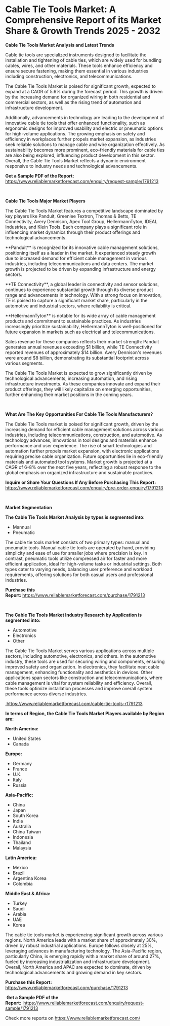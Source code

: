 <p><h1>Cable Tie Tools Market: A Comprehensive Report of its Market Share & Growth Trends 2025 - 2032</h1></p><p><strong>Cable Tie Tools Market Analysis and Latest Trends</strong></p>
<p><p>Cable tie tools are specialized instruments designed to facilitate the installation and tightening of cable ties, which are widely used for bundling cables, wires, and other materials. These tools enhance efficiency and ensure secure fastening, making them essential in various industries including construction, electronics, and telecommunications.</p><p>The Cable Tie Tools Market is poised for significant growth, expected to expand at a CAGR of 5.6% during the forecast period. This growth is driven by the increasing demand for organized wiring in both residential and commercial sectors, as well as the rising trend of automation and infrastructure development. </p><p>Additionally, advancements in technology are leading to the development of innovative cable tie tools that offer enhanced functionality, such as ergonomic designs for improved usability and electric or pneumatic options for high-volume applications. The growing emphasis on safety and efficiency in workplaces further propels market expansion, as industries seek reliable solutions to manage cable and wire organization effectively. As sustainability becomes more prominent, eco-friendly materials for cable ties are also being explored, influencing product development in this sector. Overall, the Cable Tie Tools Market reflects a dynamic environment responsive to industry needs and technological advancements.</p></p>
<p><strong>Get a Sample PDF of the Report:&nbsp;</strong> <a href="https://www.reliablemarketforecast.com/enquiry/request-sample/1791213?utm_campaign=3049&utm_medium=2&utm_source=Github&utm_content=ia&utm_term=30032025&utm_id=cable-tie-tools">https://www.reliablemarketforecast.com/enquiry/request-sample/1791213</a></p>
<p>&nbsp;</p>
<p><strong>Cable Tie Tools Major Market Players</strong></p>
<p><p>The Cable Tie Tools Market features a competitive landscape dominated by key players like Panduit, Greenlee Textron, Thomas & Betts, TE Connectivity, Avery Dennison, Apex Tool Group, HellermannTyton, IDEAL Industries, and Klein Tools. Each company plays a significant role in influencing market dynamics through their product offerings and technological advancements.</p><p>**Panduit** is recognized for its innovative cable management solutions, positioning itself as a leader in the market. It experienced steady growth due to increased demand for efficient cable management in various industries, including telecommunications and data centers. The market growth is projected to be driven by expanding infrastructure and energy sectors.</p><p>**TE Connectivity**, a global leader in connectivity and sensor solutions, continues to experience substantial growth through its diverse product range and advancements in technology. With a strong focus on innovation, TE is poised to capture a significant market share, particularly in the automotive and industrial sectors, where reliability is critical.</p><p>**HellermannTyton** is notable for its wide array of cable management products and commitment to sustainable practices. As industries increasingly prioritize sustainability, HellermannTyton is well-positioned for future expansion in markets such as electrical and telecommunications.</p><p>Sales revenue for these companies reflects their market strength: Panduit generates annual revenues exceeding $1 billion, while TE Connectivity reported revenues of approximately $14 billion. Avery Dennison's revenues were around $8 billion, demonstrating its substantial footprint across various segments.</p><p>The Cable Tie Tools Market is expected to grow significantly driven by technological advancements, increasing automation, and rising infrastructure investments. As these companies innovate and expand their product offerings, they will likely capitalize on emerging opportunities, further enhancing their market positions in the coming years.</p></p>
<p>&nbsp;</p>
<p><strong>What Are The Key Opportunities For Cable Tie Tools Manufacturers?</strong></p>
<p><p>The Cable Tie Tools market is poised for significant growth, driven by the increasing demand for efficient cable management solutions across various industries, including telecommunications, construction, and automotive. As technology advances, innovations in tool designs and materials enhance performance and user experience. The rise of smart technologies and automation further propels market expansion, with electronic applications requiring precise cable organization. Future opportunities lie in eco-friendly materials and automated tool systems. Market growth is projected at a CAGR of 6-8% over the next five years, reflecting a robust response to the global emphasis on organized infrastructure and sustainable practices.</p></p>
<p><strong>Inquire or Share Your Questions If Any Before Purchasing This Report:</strong> <a href="https://www.reliablemarketforecast.com/enquiry/pre-order-enquiry/1791213?utm_campaign=3049&utm_medium=2&utm_source=Github&utm_content=ia&utm_term=30032025&utm_id=cable-tie-tools">https://www.reliablemarketforecast.com/enquiry/pre-order-enquiry/1791213</a></p>
<p>&nbsp;</p>
<p><strong>Market Segmentation</strong></p>
<p><strong>The Cable Tie Tools Market Analysis by types is segmented into:</strong></p>
<p><ul><li>Mannual</li><li>Pneumatic</li></ul></p>
<p><p>The cable tie tools market consists of two primary types: manual and pneumatic tools. Manual cable tie tools are operated by hand, providing simplicity and ease of use for smaller jobs where precision is key. In contrast, pneumatic tools utilize compressed air for faster and more efficient application, ideal for high-volume tasks or industrial settings. Both types cater to varying needs, balancing user preference and workload requirements, offering solutions for both casual users and professional industries.</p></p>
<p><strong>Purchase this Report:&nbsp;</strong><a href="https://www.reliablemarketforecast.com/purchase/1791213?utm_campaign=3049&utm_medium=2&utm_source=Github&utm_content=ia&utm_term=30032025&utm_id=cable-tie-tools">https://www.reliablemarketforecast.com/purchase/1791213</a></p>
<p>&nbsp;</p>
<p><strong>The Cable Tie Tools Market Industry Research by Application is segmented into:</strong></p>
<p><ul><li>Automotive</li><li>Electronics</li><li>Other</li></ul></p>
<p><p>The Cable Tie Tools Market serves various applications across multiple sectors, including automotive, electronics, and others. In the automotive industry, these tools are used for securing wiring and components, ensuring improved safety and organization. In electronics, they facilitate neat cable management, enhancing functionality and aesthetics in devices. Other applications span sectors like construction and telecommunications, where cable management is vital for system reliability and efficiency. Overall, these tools optimize installation processes and improve overall system performance across diverse industries.</p></p>
<p><a href="https://www.reliablemarketforecast.com/cable-tie-tools-r1791213?utm_campaign=3049&utm_medium=2&utm_source=Github&utm_content=ia&utm_term=30032025&utm_id=cable-tie-tools">&nbsp;https://www.reliablemarketforecast.com/cable-tie-tools-r1791213</a></p>
<p><strong>In terms of Region, the Cable Tie Tools Market Players available by Region are:</strong></p>
<p>
    <p> <strong> North America: </strong>
        <ul>
            <li>United States</li>
            <li>Canada</li>
        </ul>
        </p> 
    <p> <strong> Europe: </strong>
        <ul>
            <li>Germany</li>
            <li>France</li>
            <li>U.K.</li>
            <li>Italy</li>
            <li>Russia</li>
        </ul>
        </p> 
    <p> <strong> Asia-Pacific: </strong>
        <ul>
            <li>China</li>
            <li>Japan</li>
            <li>South Korea</li>
            <li>India</li>
            <li>Australia</li>
            <li>China Taiwan</li>
            <li>Indonesia</li>
            <li>Thailand</li>
            <li>Malaysia</li>
        </ul>
        </p> 
    <p> <strong> Latin America: </strong>
        <ul>
            <li>Mexico</li>
            <li>Brazil</li>
            <li>Argentina Korea</li>
            <li>Colombia</li>
        </ul>
        </p> 
    <p> <strong> Middle East & Africa: </strong>
        <ul>
            <li>Turkey</li>
            <li>Saudi</li>
            <li>Arabia</li>
            <li>UAE</li>
            <li>Korea</li>
        </ul>
    </p>
    </p>
<p><p>The cable tie tools market is experiencing significant growth across various regions. North America leads with a market share of approximately 30%, driven by robust industrial applications. Europe follows closely at 25%, leveraging advances in manufacturing technology. The Asia-Pacific region, particularly China, is emerging rapidly with a market share of around 27%, fueled by increasing industrialization and infrastructure development. Overall, North America and APAC are expected to dominate, driven by technological advancements and growing demand in key sectors.</p></p>
<p><strong>Purchase this Report: </strong><a href="https://www.reliablemarketforecast.com/purchase/1791213?utm_campaign=3049&utm_medium=2&utm_source=Github&utm_content=ia&utm_term=30032025&utm_id=cable-tie-tools">https://www.reliablemarketforecast.com/purchase/1791213</a></p>
<p>&nbsp;<strong>Get a Sample PDF of the Report:&nbsp;&nbsp;</strong><a href="https://www.reliablemarketforecast.com/enquiry/request-sample/1791213?utm_campaign=3049&utm_medium=2&utm_source=Github&utm_content=ia&utm_term=30032025&utm_id=cable-tie-tools">https://www.reliablemarketforecast.com/enquiry/request-sample/1791213</a></p>
<p><strong></strong></p>
<p>Check more reports on <a href="https://www.reliablemarketforecast.com/?utm_campaign=3049&utm_medium=2&utm_source=Github&utm_content=ia&utm_term=30032025&utm_id=cable-tie-tools">https://www.reliablemarketforecast.com/</a></p>
